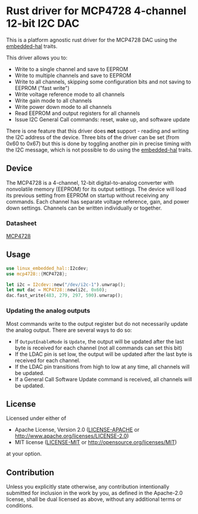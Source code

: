 # Rust driver for MCP4728 4-channel 12-bit I2C DAC

This is a platform agnostic rust driver for the MCP4728 DAC using the
[embedded-hal](https://github.com/rust-embedded/embedded-hal) traits.

This driver allows you to:

- Write to a single channel and save to EEPROM
- Write to multiple channels and save to EEPROM
- Write to all channels, skipping some configuration bits and not saving to EEPROM ("fast write")
- Write voltage reference mode to all channels
- Write gain mode to all channels
- Write power down mode to all channels
- Read EEPROM and output registers for all channels
- Issue I2C General Call commands: reset, wake up, and software update

There is one feature that this driver does **not** support - reading and writing the I2C address of
the device. Three bits of the driver can be set (from 0x60 to 0x67) but this is done by toggling
another pin in precise timing with the I2C message, which is not possible to do using the
[embedded-hal](https://github.com/rust-embedded/embedded-hal) traits.

## Device

The MCP4728 is a 4-channel, 12-bit digital-to-analog converter with nonvolatile memory (EEPROM) for
its output settings. The device will load its previous setting from EEPROM on startup without
receiving any commands. Each channel has separate voltage reference, gain, and power down settings.
Channels can be written individually or together.

### Datasheet

[MCP4728](https://ww1.microchip.com/downloads/en/DeviceDoc/22187E.pdf)

## Usage

```rust
use linux_embedded_hal::I2cdev;
use mcp4728::{MCP4728};

let i2c = I2cdev::new("/dev/i2c-1").unwrap();
let mut dac = MCP4728::new(i2c, 0x60);
dac.fast_write(483, 279, 297, 590).unwrap();
```

### Updating the analog outputs

Most commands write to the output register but do not necessarily update the analog output.
There are several ways to do so:

- If `OutputEnableMode` is `Update`, the output will be updated after the last byte is received for
  each channel (not all commands can set this bit)
- If the LDAC pin is set low, the output will be updated after the last byte is received for each
  channel.
- If the LDAC pin transitions from high to low at any time, all channels will be updated.
- If a General Call Software Update command is received, all channels will be updated.

## License

Licensed under either of

- Apache License, Version 2.0
  ([LICENSE-APACHE](LICENSE-APACHE) or http://www.apache.org/licenses/LICENSE-2.0)
- MIT license
  ([LICENSE-MIT](LICENSE-MIT) or http://opensource.org/licenses/MIT)

at your option.

## Contribution

Unless you explicitly state otherwise, any contribution intentionally submitted
for inclusion in the work by you, as defined in the Apache-2.0 license, shall be
dual licensed as above, without any additional terms or conditions.
